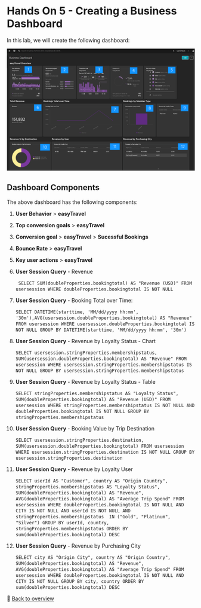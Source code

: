 # Hands On 5 - Creating a Business Dashboard

In this lab, we will create the following dashboard:

![Business Dashboard](/img/business_dashboard_done.PNG)

## Dashboard Components

The above dashboard has the following components:

1) **User Behavior** > **easyTravel**

2) **Top conversion goals** > **easyTravel**

3) **Conversion goal** > **easyTravel** > **Sucessful Bookings**

4) **Bounce Rate** > **easyTravel**

5) **Key user actions** > **easyTravel**

6) **User Session Query** - Revenue

        SELECT SUM(doubleProperties.bookingtotal) AS "Revenue (USD)" FROM usersession WHERE doubleProperties.bookingtotal IS NOT NULL
   
7) **User Session Query** - Booking Total over Time:  

       SELECT DATETIME(starttime, 'MM/dd/yyyy hh:mm', '30m'),AVG(usersession.doubleProperties.bookingtotal) AS "Revenue" FROM usersession WHERE usersession.doubleProperties.bookingtotal IS NOT NULL GROUP BY DATETIME(starttime, 'MM/dd/yyyy hh:mm', '30m')

8) **User Session Query** - Revenue by Loyalty Status - Chart

       SELECT usersession.stringProperties.membershipstatus, SUM(usersession.doubleProperties.bookingtotal) AS "Revenue" FROM usersession WHERE usersession.stringProperties.membershipstatus IS NOT NULL GROUP BY usersession.stringProperties.membershipstatus
       
9) **User Session Query** - Revenue by Loyalty Status - Table

       SELECT stringProperties.membershipstatus AS "Loyalty Status", SUM(doubleProperties.bookingtotal) AS "Revenue (USD)" FROM usersession WHERE stringProperties.membershipstatus IS NOT NULL AND doubleProperties.bookingtotal IS NOT NULL GROUP BY stringProperties.membershipstatus
       
10) **User Session Query** - Booking Value by Trip Destination

        SELECT usersession.stringProperties.destination, SUM(usersession.doubleProperties.bookingtotal) FROM usersession WHERE usersession.stringProperties.destination IS NOT NULL GROUP BY usersession.stringProperties.destination  

11) **User Session Query** - Revenue by Loyalty User

        SELECT userId AS "Customer", country AS "Origin Country", stringProperties.membershipstatus AS "Loyalty Status", SUM(doubleProperties.bookingtotal) AS "Revenue", AVG(doubleProperties.bookingtotal) AS "Average Trip Spend" FROM usersession WHERE doubleProperties.bookingtotal IS NOT NULL AND CITY IS NOT NULL AND userId IS NOT NULL AND stringProperties.membershipstatus  IN ("Gold", "Platinum", "Silver") GROUP BY userId, country, stringProperties.membershipstatus ORDER BY sum(doubleProperties.bookingtotal) DESC
       
12) **User Session Query** - Revenue by Purchasing City

        SELECT city AS "Origin City", country AS "Origin Country", SUM(doubleProperties.bookingtotal) AS "Revenue", AVG(doubleProperties.bookingtotal) AS "Average Trip Spend" FROM usersession WHERE doubleProperties.bookingtotal IS NOT NULL AND CITY IS NOT NULL GROUP BY city, country ORDER BY sum(doubleProperties.bookingtotal) DESC

:arrow_up_small: [Back to overview](/README.md)